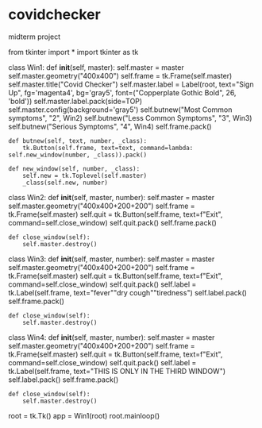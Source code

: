 # covidchecker
midterm project

from tkinter import *
import tkinter as tk


class Win1:
    def __init__(self, master):
        self.master = master
        self.master.geometry("400x400")
        self.frame = tk.Frame(self.master)
        self.master.title("Covid Checker")
        self.master.label = Label(root, text="Sign Up", fg='magenta4', bg='gray5', font=("Copperplate Gothic Bold",
                                                                                         26, 'bold'))
        self.master.label.pack(side=TOP)
        self.master.config(background='gray5')
        self.butnew("Most Common symptoms", "2", Win2)
        self.butnew("Less Common Symptoms", "3", Win3)
        self.butnew("Serious Symptoms", "4", Win4)
        self.frame.pack()

    def butnew(self, text, number, _class):
        tk.Button(self.frame, text=text, command=lambda: self.new_window(number, _class)).pack()

    def new_window(self, number, _class):
        self.new = tk.Toplevel(self.master)
        _class(self.new, number)


class Win2:
    def __init__(self, master, number):
        self.master = master
        self.master.geometry("400x400+200+200")
        self.frame = tk.Frame(self.master)
        self.quit = tk.Button(self.frame, text=f"Exit", command=self.close_window)
        self.quit.pack()
        self.frame.pack()

    def close_window(self):
        self.master.destroy()


class Win3:
    def __init__(self, master, number):
        self.master = master
        self.master.geometry("400x400+200+200")
        self.frame = tk.Frame(self.master)
        self.quit = tk.Button(self.frame, text=f"Exit", command=self.close_window)
        self.quit.pack()
        self.label = tk.Label(self.frame, text="fever""dry cough""tiredness")
        self.label.pack()
        self.frame.pack()

    def close_window(self):
        self.master.destroy()

class Win4:
    def __init__(self, master, number):
        self.master = master
        self.master.geometry("400x400+200+200")
        self.frame = tk.Frame(self.master)
        self.quit = tk.Button(self.frame, text=f"Exit", command=self.close_window)
        self.quit.pack()
        self.label = tk.Label(self.frame, text="THIS IS ONLY IN THE THIRD WINDOW")
        self.label.pack()
        self.frame.pack()

    def close_window(self):
        self.master.destroy()





root = tk.Tk()
app = Win1(root)
root.mainloop()
